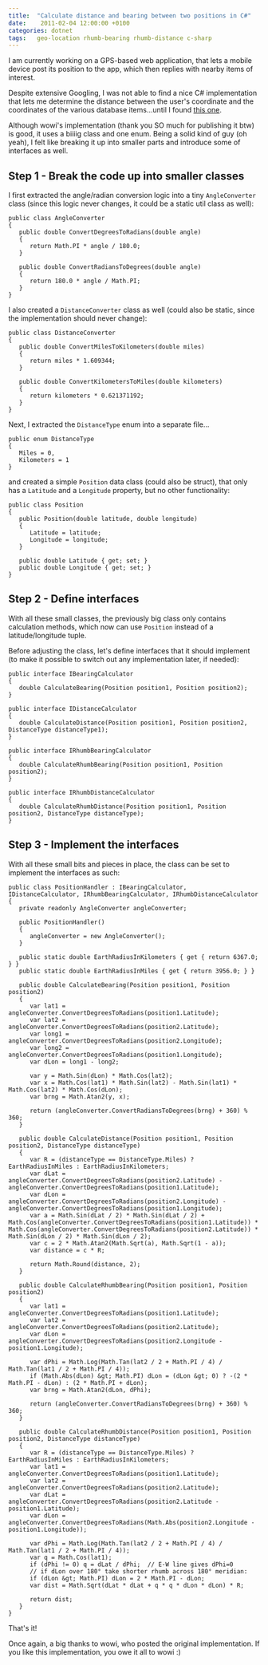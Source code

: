 ```yaml
---
title:  "Calculate distance and bearing between two positions in C#"
date:    2011-02-04 12:00:00 +0100
categories: dotnet
tags: 	geo-location rhumb-bearing rhumb-distance c-sharp
---
```



I am currently working on a GPS-based web application, that lets a mobile device
post its position to the app, which then replies with nearby items of interest.

Despite extensive Googling, I was not able to find a nice C# implementation that
lets me determine the distance between the user's coordinate and the coordinates
of the various database items...until I found [this one](http://myxaab.wordpress.com/2010/09/02/calculate-distance-bearing-between-geolocation/).

Although wowi's implementation (thank you SO much for publishing it btw) is good,
it uses a biiiig class and one enum. Being a solid kind of guy (oh yeah), I felt
like breaking it up into smaller parts and introduce some of interfaces as well.


## Step 1 - Break the code up into smaller classes

I first extracted the angle/radian conversion logic into a tiny `AngleConverter`
class (since this logic never changes, it could be a static util class as well):

	public class AngleConverter
	{
	   public double ConvertDegreesToRadians(double angle)
	   {
	      return Math.PI * angle / 180.0;
	   }	

	   public double ConvertRadiansToDegrees(double angle)
	   {
	      return 180.0 * angle / Math.PI;
	   }
	}

I also created a `DistanceConverter` class as well (could also be static, since
the implementation should never change):

	public class DistanceConverter
	{
	   public double ConvertMilesToKilometers(double miles)
	   {
	      return miles * 1.609344;
	   }	

	   public double ConvertKilometersToMiles(double kilometers)
	   {
	      return kilometers * 0.621371192;
	   }
	}

Next, I extracted the `DistanceType` enum into a separate file...

	public enum DistanceType
	{
	   Miles = 0,
	   Kilometers = 1
	}

and created a simple `Position` data class (could also be struct), that only has
a `Latitude` and a `Longitude` property, but no other functionality:

	public class Position
	{
	   public Position(double latitude, double longitude)
	   {
	      Latitude = latitude;
	      Longitude = longitude;
	   }
	 
	   public double Latitude { get; set; }
	   public double Longitude { get; set; }
	}


## Step 2 - Define interfaces

With all these small classes, the previously big class only contains calculation
methods, which now can use `Position` instead of a latitude/longitude tuple.

Before adjusting the class, let's define interfaces that it should implement (to
make it possible to switch out any implementation later, if needed):


	public interface IBearingCalculator
	{
	   double CalculateBearing(Position position1, Position position2);
	}

	public interface IDistanceCalculator
	{
	   double CalculateDistance(Position position1, Position position2, DistanceType distanceType1);
	}

	public interface IRhumbBearingCalculator
	{
	   double CalculateRhumbBearing(Position position1, Position position2);
	}

	public interface IRhumbDistanceCalculator
	{
	   double CalculateRhumbDistance(Position position1, Position position2, DistanceType distanceType);
	}


## Step 3 - Implement the interfaces

With all these small bits and pieces in place, the class can be set to implement
the interfaces as such:


	public class PositionHandler : IBearingCalculator, IDistanceCalculator, IRhumbBearingCalculator, IRhumbDistanceCalculator
	{
	   private readonly AngleConverter angleConverter;

	   public PositionHandler()
	   {
	      angleConverter = new AngleConverter();
	   }

	   public static double EarthRadiusInKilometers { get { return 6367.0; } }
	   public static double EarthRadiusInMiles { get { return 3956.0; } }

	   public double CalculateBearing(Position position1, Position position2)
	   {
	      var lat1 = angleConverter.ConvertDegreesToRadians(position1.Latitude);
	      var lat2 = angleConverter.ConvertDegreesToRadians(position2.Latitude);
	      var long1 = angleConverter.ConvertDegreesToRadians(position2.Longitude);
	      var long2 = angleConverter.ConvertDegreesToRadians(position1.Longitude);
	      var dLon = long1 - long2;

	      var y = Math.Sin(dLon) * Math.Cos(lat2);
	      var x = Math.Cos(lat1) * Math.Sin(lat2) - Math.Sin(lat1) * Math.Cos(lat2) * Math.Cos(dLon);
	      var brng = Math.Atan2(y, x);

	      return (angleConverter.ConvertRadiansToDegrees(brng) + 360) % 360;
	   }

	   public double CalculateDistance(Position position1, Position position2, DistanceType distanceType)
	   {
	      var R = (distanceType == DistanceType.Miles) ? EarthRadiusInMiles : EarthRadiusInKilometers;
	      var dLat = angleConverter.ConvertDegreesToRadians(position2.Latitude) - angleConverter.ConvertDegreesToRadians(position1.Latitude);
	      var dLon = angleConverter.ConvertDegreesToRadians(position2.Longitude) - angleConverter.ConvertDegreesToRadians(position1.Longitude);
	      var a = Math.Sin(dLat / 2) * Math.Sin(dLat / 2) + Math.Cos(angleConverter.ConvertDegreesToRadians(position1.Latitude)) * Math.Cos(angleConverter.ConvertDegreesToRadians(position2.Latitude)) * Math.Sin(dLon / 2) * Math.Sin(dLon / 2);
	      var c = 2 * Math.Atan2(Math.Sqrt(a), Math.Sqrt(1 - a));
	      var distance = c * R;

	      return Math.Round(distance, 2);
	   }

	   public double CalculateRhumbBearing(Position position1, Position position2)
	   {
	      var lat1 = angleConverter.ConvertDegreesToRadians(position1.Latitude);
	      var lat2 = angleConverter.ConvertDegreesToRadians(position2.Latitude);
	      var dLon = angleConverter.ConvertDegreesToRadians(position2.Longitude - position1.Longitude);

	      var dPhi = Math.Log(Math.Tan(lat2 / 2 + Math.PI / 4) / Math.Tan(lat1 / 2 + Math.PI / 4));
	      if (Math.Abs(dLon) &gt; Math.PI) dLon = (dLon &gt; 0) ? -(2 * Math.PI - dLon) : (2 * Math.PI + dLon);
	      var brng = Math.Atan2(dLon, dPhi);

	      return (angleConverter.ConvertRadiansToDegrees(brng) + 360) % 360;
	   }

	   public double CalculateRhumbDistance(Position position1, Position position2, DistanceType distanceType)
	   {
	      var R = (distanceType == DistanceType.Miles) ? EarthRadiusInMiles : EarthRadiusInKilometers;
	      var lat1 = angleConverter.ConvertDegreesToRadians(position1.Latitude);
	      var lat2 = angleConverter.ConvertDegreesToRadians(position2.Latitude);
	      var dLat = angleConverter.ConvertDegreesToRadians(position2.Latitude - position1.Latitude);
	      var dLon = angleConverter.ConvertDegreesToRadians(Math.Abs(position2.Longitude - position1.Longitude));

	      var dPhi = Math.Log(Math.Tan(lat2 / 2 + Math.PI / 4) / Math.Tan(lat1 / 2 + Math.PI / 4));
	      var q = Math.Cos(lat1);
	      if (dPhi != 0) q = dLat / dPhi;  // E-W line gives dPhi=0
	      // if dLon over 180° take shorter rhumb across 180° meridian:
	      if (dLon &gt; Math.PI) dLon = 2 * Math.PI - dLon;
	      var dist = Math.Sqrt(dLat * dLat + q * q * dLon * dLon) * R;

	      return dist;
	   }
	}

That's it!

Once again, a big thanks to wowi, who posted the original implementation. If you 
like this implementation, you owe it all to wowi :)



